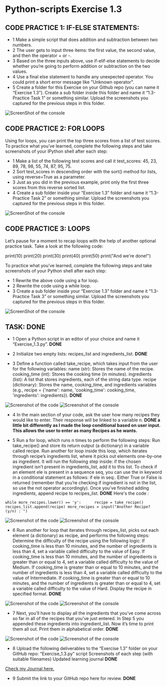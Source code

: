 # Python-scripts Exercise 1.3

## CODE PRACTICE 1: IF-ELSE STATEMENTS:

- 1 Make a simple script that does addition and subtraction between two numbers.
- 2 The user gets to input three items: the first value, the second value, and then the operator + or -.
- 3 Based on the three inputs above, use if-elif-else statements to decide whether you’re going to perform addition or subtraction on the two values.
- 4 Use a final else statement to handle any unexpected operator. You could print a short error message like "Unknown operator".
- 5 Create a folder for this Exercise on your Github repo (you can name it “Exercise 1.3”). Create a sub folder inside this folder and name it “1.3-Practice Task 1” or something similar. Upload the screenshots you captured for the previous steps in this folder.

![ScreenShot of the console](./1.3-Practice%20Task%201/add-or-sub.png)

## CODE PRACTICE 2: FOR LOOPS

Using for loops, you can print the top three scores from a list of test scores. To practice what you’ve learned, complete the following steps and take screenshots of your IPython shell after each step:

- 1 Make a list of the following test scores and call it test_scores: 45, 23, 89, 78, 98, 55, 74, 87, 95, 75.
- 2 Sort test_scores in descending order with the sort() method for lists, using reverse=True as a parameter.
- 3 Just as you did in the previous example, print only the first three scores from this reverse sorted list.
- 4 Create a sub folder inside your “Exercise 1.3” folder and name it “1.3-Practice Task 2” or something similar. Upload the screenshots you captured for the previous steps in this folder.

![ScreenShot of the console](./1.3-Practice%20Task%202/for-loop.png)

## CODE PRACTICE 3: LOOPS

Let’s pause for a moment to recap loops with the help of another optional practice task. Take a look at the following code:

print(10)
print(20)
print(30)
print(40)
print(50)
print("And we're done!")

To practice what you’ve learned, complete the following steps and take screenshots of your Python shell after each step:

- 1 Rewrite the above code using a for loop.
- 2 Rewrite the code using a while loop.
- 3 Create a sub folder inside your “Exercise 1.3” folder and name it “1.3-Practice Task 3” or something similar. Upload the screenshots you captured for the previous steps in this folder.

![ScreenShot of the console](./1.3-Practice%20Task%203/loops.png)

## TASK: **DONE**

- 1 Open a Python script in an editor of your choice and name it “Exercise_1.3.py”. **DONE**

- 2 Initialize two empty lists: recipes_list and ingredients_list. **DONE**

- 3 Define a function called take_recipe, which takes input from the user for the following variables:
  name (str): Stores the name of the recipe.
  cooking_time (int): Stores the cooking time (in minutes).
  ingredients (list): A list that stores ingredients, each of the string data type.
  recipe (dictionary): Stores the name, cooking_time, and ingredients variables (e.g., recipe = {'name': name, 'cooking_time': cooking_time, 'ingredients': ingredients}). **DONE**

![Screenshot of the code](./Exercise_1.3_step3_code.png)
![Screenshot of the console](./Exercise_1.3_step3_shell.png)

- 4 In the main section of your code, ask the user how many recipes they would like to enter. Their response will be linked to a variable n. **DONE a little bit differently as I made the loop conditional based on user input. This allows the user to enter as many Recipes as he wants.**

- 5 Run a for loop, which runs n times to perform the following steps:
  Run take_recipe() and store its return output (a dictionary) in a variable called recipe.
  Run another for loop inside this loop, which iterates through recipe’s ingredients list, where it picks out elements one-by-one as ingredient. It will run the following step inside: if the chosen ingredient isn’t present in ingredients_list, add it to this list. To check if an element ele is present in a sequence seq, you can use the in keyword in a conditional statement as follows: if ele in seq:. Either True or False is returned (remember that you’re checking if ingredient is not in the list, so use the not operator accordingly).
  Once you’ve finished adding ingredients, append recipe to recipes_list. **DONE**
  Here's the code :

`while more_recipes.lower() == 'y':     
    recipe = take_recipe() 
    recipes_list.append(recipe)
    more_recipes = input("Another Recipe? (y/n) : ")`

![Screenshot of the code](./Exercise_1.3_step5_code.png)
![Screenshot of the console](./Exercise_1.3_step5_shell.png)

- 6 Run another for loop that iterates through recipes_list, picks out each element (a dictionary) as recipe, and performs the following steps:
  Determine the difficulty of the recipe using the following logic:
  If cooking_time is less than 10 minutes, and the number of ingredients is less than 4, set a variable called difficulty to the value of Easy.
  If cooking_time is less than 10 minutes, and the number of ingredients is greater than or equal to 4, set a variable called difficulty to the value of Medium.
  If cooking_time is greater than or equal to 10 minutes, and the number of ingredients is less than 4, set a variable called difficulty to the value of Intermediate.
  If cooking_time is greater than or equal to 10 minutes, and the number of ingredients is greater than or equal to 4, set a variable called difficulty to the value of Hard.
  Display the recipe in specified format. **DONE**

![Screenshot of the code](./Exercise_1.3_step6_code.png)
![Screenshot of the console](./Exercise_1.3_step6_shell.png)

- 7 Next, you’ll have to display all the ingredients that you’ve come across so far in all of the recipes that you’ve just entered. In Step 5 you appended these ingredients into ingredient_list. Now it’s time to print them all out. Print them in alphabetical order. **DONE**

![Screenshot of the code](./Exercise_1.3_step7_code.png)
![Screenshot of the console](./Exercise_1.3_step7_shell.png)

- 8 Upload the following deliverables to the “Exercise 1.3” folder on your GitHub repo:
  “Exercise_1.3.py” script
  Screenshots of each step (with suitable filenames)
  Updated learning journal
  **DONE**

[Check my Journal here.](./Copy%20of%20python-for-web-developers-learning-journal.txt)

- 9 Submit the link to your GitHub repo here for review. **DONE**
